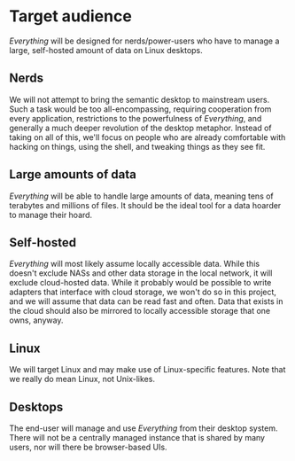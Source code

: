 # Target audience
_Everything_ will be designed for nerds/power-users who have to manage a large, self-hosted amount of data on Linux desktops.

## Nerds
We will not attempt to bring the semantic desktop to mainstream users.
Such a task would be too all-encompassing,
requiring cooperation from every application,
restrictions to the powerfulness of _Everything_,
and generally a much deeper revolution of the desktop metaphor.
Instead of taking on all of this,
we'll focus on people who are already comfortable with hacking on things,
using the shell, and tweaking things as they see fit.

## Large amounts of data
_Everything_ will be able to handle large amounts of data, meaning tens of terabytes and millions of files.
It should be the ideal tool for a data hoarder to manage their hoard.

## Self-hosted
_Everything_ will most likely assume locally accessible data.
While this doesn't exclude NASs and other data storage in the local network, it will exclude cloud-hosted data.
While it probably would be possible to write adapters that interface with cloud storage,
we won't do so in this project, and we will assume that data can be read fast and often.
Data that exists in the cloud should also be mirrored to locally accessible storage that one owns, anyway.

## Linux
We will target Linux and may make use of Linux-specific features.
Note that we really do mean Linux, not Unix-likes.

## Desktops
The end-user will manage and use _Everything_ from their desktop system.
There will not be a centrally managed instance that is shared by many users, nor will there be browser-based UIs.
